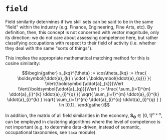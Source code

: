 # `field`
Field similarity determines if two skill sets can be said to be in the same "field" within the industry (e.g. Finance, Engineering, Fine Arts, etc). By definition, then, this concept is not concerned with vector magnitude, only its direction: we do not care about assessing competence here, but rather classifying occupations with respect to their field of activity (i.e. whether they deal with the same "sorts of things").

This implies the appropriate mathematical matching method for this is cosine similarity:

```math
\begin{gather}
s_{kq}^{\theta} := 
\cos\theta_{kq} := 
\frac{
    \boldsymbol{\ddot{a}_{k}
    \
    \cdot
    \
    \boldsymbol{\ddot{a}_{q}}}
}{
    \Vert{\boldsymbol{\ddot{a}_{k}}}\Vert
    \Vert{\boldsymbol{\ddot{a}_{q}}}\Vert
}
:=
\frac{
    \sum_{i=1}^{m} \ddot{a}_{i}^{k} \ddot{a}_{i}^{q}
}{
    \sqrt{
        \sum_{i=1}^{m} \ddot{a}_{i}^{k} \ddot{a}_{i}^{k}
    }
    \sqrt{
        \sum_{i=1}^{m} \ddot{a}_{i}^{q} \ddot{a}_{i}^{q}
    }
}
\in
[0,1]
.
\end{gather}
```

In addition, the matrix of all field similarities in the economy, $\textbf{S}_{\boldsymbol{\Theta}} \in [0,1] ^ {n \times n},$ can be employed in clustering algorithms where the level of competence is not important (e.g. to determine data-driven, instead of semantic, occupational taxonomies, see `taxa` module).
